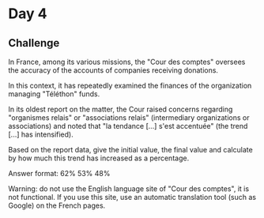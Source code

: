 # Day 4

## Challenge

In France, among its various missions, the "Cour des comptes" 
oversees the accuracy of the accounts of companies receiving donations.

In this context, it has repeatedly examined the finances of the organization managing "Téléthon" funds.

In its oldest report on the matter, the Cour raised concerns 
regarding "organismes relais" or "associations relais" (intermediary 
organizations or associations) and noted that "la tendance [...] s'est 
accentuée" (the trend [...] has intensified).

Based on the report 
data, give the initial value, the final value and calculate by how much 
this trend has increased as a percentage.

Answer format: 62% 53% 48%

Warning: do not use the English language site of "Cour des comptes", it is not functional. If you use this site, use an automatic translation tool (such as Google) on the French pages.
